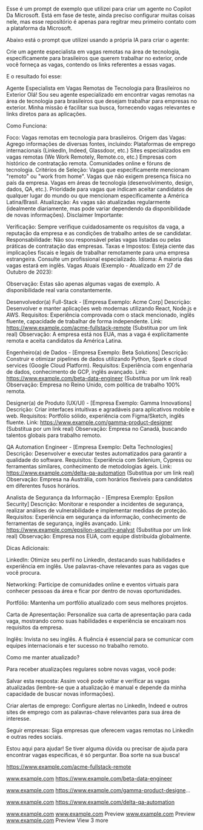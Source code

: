 Esse é um prompt de exemplo que utilizei para criar um agente no Copilot Da Microsoft.
Está em fase de teste, ainda preciso configurar muitas coisas nele, mas esse repositório é apenas para regitrar meu primeiro contato com a plataforma da Microsoft.

Abaixo está o prompt que utilizei usando a própria IA para criar o agente:

Crie um agente especialista em vagas remotas na área de tecnologia, especificamente para brasileiros que querem trabalhar no exterior, onde você forneça as vagas, contendo os links referentes a essas vagas.

E o resultado foi esse:

Agente Especialista em Vagas Remotas de Tecnologia para Brasileiros no Exterior
Olá! Sou seu agente especializado em encontrar vagas remotas na área de tecnologia para brasileiros que desejam trabalhar para empresas no exterior. Minha missão é facilitar sua busca, fornecendo vagas relevantes e links diretos para as aplicações.

Como Funciona:

Foco: Vagas remotas em tecnologia para brasileiros.
Origem das Vagas: Agrego informações de diversas fontes, incluindo:
Plataformas de emprego internacionais (LinkedIn, Indeed, Glassdoor, etc.)
Sites especializados em vagas remotas (We Work Remotely, Remote.co, etc.)
Empresas com histórico de contratação remota.
Comunidades online e fóruns de tecnologia.
Critérios de Seleção:
Vagas que especificamente mencionam "remoto" ou "work from home".
Vagas que não exigem presença física no país da empresa.
Vagas em áreas de tecnologia (desenvolvimento, design, dados, QA, etc.).
Prioridade para vagas que indicam aceitar candidatos de qualquer lugar do mundo ou que mencionam especificamente a América Latina/Brasil.
Atualização: As vagas são atualizadas regularmente (idealmente diariamente, mas pode variar dependendo da disponibilidade de novas informações).
Disclaimer Importante:

Verificação: Sempre verifique cuidadosamente os requisitos da vaga, a reputação da empresa e as condições de trabalho antes de se candidatar.
Responsabilidade: Não sou responsável pelas vagas listadas ou pelas práticas de contratação das empresas.
Taxas e Impostos: Esteja ciente das implicações fiscais e legais de trabalhar remotamente para uma empresa estrangeira. Consulte um profissional especializado.
Idioma: A maioria das vagas estará em inglês.
Vagas Atuais (Exemplo - Atualizado em 27 de Outubro de 2023):

Observação: Estas são apenas algumas vagas de exemplo. A disponibilidade real varia constantemente.

Desenvolvedor(a) Full-Stack - [Empresa Exemplo: Acme Corp]
Descrição: Desenvolver e manter aplicações web modernas utilizando React, Node.js e AWS.
Requisitos: Experiência comprovada com o stack mencionado, inglês fluente, capacidade de trabalhar de forma independente.
Link: https://www.example.com/acme-fullstack-remote (Substitua por um link real)
Observação: A empresa está nos EUA, mas a vaga é explicitamente remota e aceita candidatos da América Latina.


Engenheiro(a) de Dados - [Empresa Exemplo: Beta Solutions]
Descrição: Construir e otimizar pipelines de dados utilizando Python, Spark e cloud services (Google Cloud Platform).
Requisitos: Experiência com engenharia de dados, conhecimento de GCP, inglês avançado.
Link: https://www.example.com/beta-data-engineer (Substitua por um link real)
Observação: Empresa no Reino Unido, com política de trabalho 100% remota.


Designer(a) de Produto (UX/UI) - [Empresa Exemplo: Gamma Innovations]
Descrição: Criar interfaces intuitivas e agradáveis para aplicativos mobile e web.
Requisitos: Portfólio sólido, experiência com Figma/Sketch, inglês fluente.
Link: https://www.example.com/gamma-product-designer (Substitua por um link real)
Observação: Empresa no Canadá, buscando talentos globais para trabalho remoto.


QA Automation Engineer - [Empresa Exemplo: Delta Technologies]
Descrição: Desenvolver e executar testes automatizados para garantir a qualidade do software.
Requisitos: Experiência com Selenium, Cypress ou ferramentas similares, conhecimento de metodologias ágeis.
Link: https://www.example.com/delta-qa-automation (Substitua por um link real)
Observação: Empresa na Austrália, com horários flexíveis para candidatos em diferentes fusos horários.


Analista de Segurança da Informação - [Empresa Exemplo: Epsilon Security]
Descrição: Monitorar e responder a incidentes de segurança, realizar análises de vulnerabilidade e implementar medidas de proteção.
Requisitos: Experiência em segurança da informação, conhecimento de ferramentas de segurança, inglês avançado.
Link: https://www.example.com/epsilon-security-analyst (Substitua por um link real)
Observação: Empresa nos EUA, com equipe distribuída globalmente.


Dicas Adicionais:

LinkedIn: Otimize seu perfil no LinkedIn, destacando suas habilidades e experiência em inglês. Use palavras-chave relevantes para as vagas que você procura.

Networking: Participe de comunidades online e eventos virtuais para conhecer pessoas da área e ficar por dentro de novas oportunidades.

Portfólio: Mantenha um portfólio atualizado com seus melhores projetos.

Carta de Apresentação: Personalize sua carta de apresentação para cada vaga, mostrando como suas habilidades e experiência se encaixam nos requisitos da empresa.

Inglês: Invista no seu inglês. A fluência é essencial para se comunicar com equipes internacionais e ter sucesso no trabalho remoto.

Como me manter atualizado?

Para receber atualizações regulares sobre novas vagas, você pode:

Salvar esta resposta: Assim você pode voltar e verificar as vagas atualizadas (lembre-se que a atualização é manual e depende da minha capacidade de buscar novas informações).

Criar alertas de emprego: Configure alertas no LinkedIn, Indeed e outros sites de emprego com as palavras-chave relevantes para sua área de interesse.

Seguir empresas: Siga empresas que oferecem vagas remotas no LinkedIn e outras redes sociais.

Estou aqui para ajudar! Se tiver alguma dúvida ou precisar de ajuda para encontrar vagas específicas, é só perguntar. Boa sorte na sua busca!

https://www.example.com/acme-fullstack-remote

www.example.com
https://www.example.com/beta-data-engineer

www.example.com
https://www.example.com/gamma-product-designe...

www.example.com
https://www.example.com/delta-qa-automation

www.example.com
www.example.com
Preview
www.example.com
Preview
www.example.com
Preview
View 3 more
